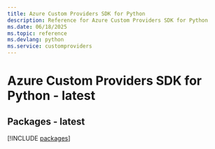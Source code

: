 ```yaml
---
title: Azure Custom Providers SDK for Python
description: Reference for Azure Custom Providers SDK for Python
ms.date: 06/18/2025
ms.topic: reference
ms.devlang: python
ms.service: customproviders
---
```

# Azure Custom Providers SDK for Python - latest
## Packages - latest
[!INCLUDE [packages](custom-providers-index.md)]